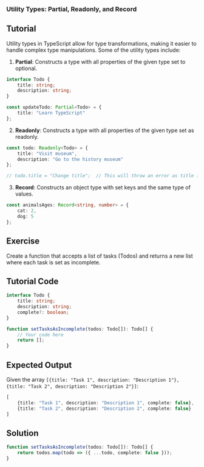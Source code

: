 ### Utility Types: Partial, Readonly, and Record

Tutorial
-------
Utility types in TypeScript allow for type transformations, making it easier to handle complex type manipulations. Some of the utility types include:

1. **Partial**: Constructs a type with all properties of the given type set to optional.

```typescript
interface Todo {
    title: string;
    description: string;
}

const updateTodo: Partial<Todo> = {
    title: "Learn TypeScript"
};
```

2. **Readonly**: Constructs a type with all properties of the given type set as readonly.

```typescript
const todo: Readonly<Todo> = {
    title: "Visit museum",
    description: "Go to the history museum"
};

// todo.title = "Change title";  // This will throw an error as title is readonly
```

3. **Record**: Constructs an object type with set keys and the same type of values.

```typescript
const animalsAges: Record<string, number> = {
    cat: 2,
    dog: 5
};
```

Exercise
-------
Create a function that accepts a list of tasks (Todos) and returns a new list where each task is set as incomplete.

Tutorial Code
-------
```typescript
interface Todo {
    title: string;
    description: string;
    complete?: boolean;
}

function setTasksAsIncomplete(todos: Todo[]): Todo[] {
    // Your code here
    return [];
}
```

Expected Output
-------
Given the array `[{title: "Task 1", description: "Description 1"}, {title: "Task 2", description: "Description 2"}]`:

```typescript
[
    {title: "Task 1", description: "Description 1", complete: false},
    {title: "Task 2", description: "Description 2", complete: false}
]
```

Solution
-------
```typescript
function setTasksAsIncomplete(todos: Todo[]): Todo[] {
    return todos.map(todo => ({ ...todo, complete: false }));
}
```